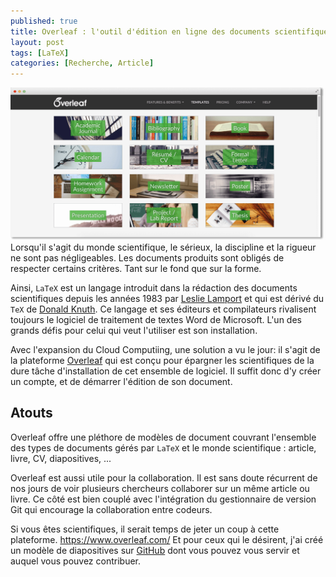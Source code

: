 ```yaml
---
published: true
title: Overleaf : l'outil d'édition en ligne des documents scientifiques
layout: post
tags: [LaTeX]
categories: [Recherche, Article]
---
```

![Overleaf](img/templates-gallery-overleaf.png)
Lorsqu'il s'agit du monde scientifique, le sérieux, la discipline et la rigueur ne sont pas négligeables. Les documents produits sont obligés de respecter certains critères. Tant sur le fond que sur la forme. 

Ainsi, `LaTeX` est un langage introduit dans la rédaction des documents scientifiques depuis les années 1983 par [Leslie Lamport](https://fr.wikipedia.org/wiki/Leslie_Lamport) et qui est dérivé du `TeX` de [Donald Knuth](https://fr.wikipedia.org/wiki/Donald_Knuth). Ce langage et ses éditeurs et compilateurs rivalisent toujours le logiciel de traitement de textes Word de Microsoft. L'un des grands défis pour celui qui veut l'utiliser est son installation.

Avec l'expansion du Cloud Computiing, une solution a vu le jour: il s'agit de la plateforme [Overleaf](https://www.overleaf.com/) qui est conçu pour épargner les scientifiques de la dure tâche d'installation de cet ensemble de logiciel. Il suffit donc d'y créer un compte, et de démarrer l'édition de son document.

## Atouts

Overleaf offre une pléthore de modèles de document couvrant l'ensemble des types de documents gérés par `LaTeX` et le monde scientifique : article, livre, CV, diapositives, ...

Overleaf est aussi utile pour la collaboration. Il est sans doute récurrent de nos jours de voir plusieurs chercheurs collaborer sur un même article ou livre. Ce côté est bien couplé avec l'intégration du gestionnaire de version Git qui encourage la collaboration entre codeurs.

Si vous êtes scientifiques, il serait temps de jeter un coup à cette plateforme. https://www.overleaf.com/
Et pour ceux qui le désirent, j'ai créé un modèle de diapositives sur [GitHub](https://github.com/koffisani/diapotex) dont vous pouvez vous servir et auquel vous pouvez contribuer.
